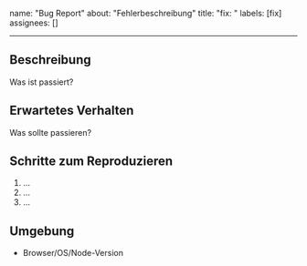 [//]: # (Bug-Issue-Template)
name: "Bug Report"
about: "Fehlerbeschreibung"
title: "fix: <kurzer Titel>"
labels: [fix]
assignees: []

---

## Beschreibung

Was ist passiert?

## Erwartetes Verhalten

Was sollte passieren?

## Schritte zum Reproduzieren

1. …
2. …
3. …

## Umgebung

- Browser/OS/Node-Version
